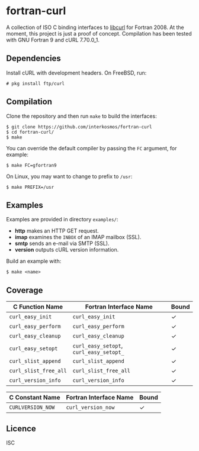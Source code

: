 # fortran-curl
A collection of ISO C binding interfaces to
[libcurl](https://curl.haxx.se/libcurl/) for Fortran 2008. At the moment, this
project is just a proof of concept. Compilation has been tested with GNU
Fortran 9 and cURL 7.70.0_1.

## Dependencies
Install cURL with development headers. On FreeBSD, run:

```
# pkg install ftp/curl
```

## Compilation
Clone the repository and then run `make` to build the interfaces:

```
$ git clone https://github.com/interkosmos/fortran-curl
$ cd fortran-curl/
$ make
```

You can override the default compiler by passing the `FC` argument, for
example:

```
$ make FC=gfortran9
```

On Linux, you may want to change to prefix to `/usr`:

```
$ make PREFIX=/usr
```

## Examples
Examples are provided in directory `examples/`:

* **http** makes an HTTP GET request.
* **imap** examines the `INBOX` of an IMAP mailbox (SSL).
* **smtp** sends an e-mail via SMTP (SSL).
* **version** outputs cURL version information.

Build an example with:

```
$ make <name>
```

## Coverage
| C Function Name       | Fortran Interface Name                  | Bound |
|-----------------------|-----------------------------------------|-------|
| `curl_easy_init`      | `curl_easy_init`                        | ✓     |
| `curl_easy_perform`   | `curl_easy_perform`                     | ✓     |
| `curl_easy_cleanup`   | `curl_easy_cleanup`                     | ✓     |
| `curl_easy_setopt`    | `curl_easy_setopt`, `curl_easy_setopt_` | ✓     |
| `curl_slist_append`   | `curl_slist_append`                     | ✓     |
| `curl_slist_free_all` | `curl_slist_free_all`                   | ✓     |
| `curl_version_info`   | `curl_version_info`                     | ✓     |

| C Constant Name     | Fortran Interface Name | Bound |
|---------------------|------------------------|-------|
| `CURLVERSION_NOW`   | `curl_version_now`     | ✓     |

## Licence
ISC
